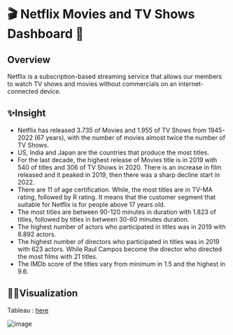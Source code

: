 # 🎬 Netflix Movies and TV Shows Dashboard 🎥


## Overview
Netflix is a subscription-based streaming service that allows our members to watch TV shows and movies without commercials on an internet-connected device. 

## ✨Insight

- Netflix has released 3.735 of Movies and 1.955 of TV Shows from 1945-2022 (67 years), with the number of movies almost twice the number of TV Shows. 
- US, India and Japan are the countries that produce the most titles.
- For the last decade, the highest release of Movies title is in 2019 with 540 of titles and 306 of TV Shows in 2020. There is an increase in film released and it peaked in 2019, then there was a sharp decline start in 2022. 
- There are 11 of age certification. While, the most titles are in TV-MA rating, followed by R rating. It means that the customer segment that suitable for Netflix is for people above 17 years old.
- The most titles are between 90-120 minutes in duration with 1.823 of titles, followed by titles in between 30-60 minutes duration.
- The highest number of actors who participated in titles was in 2019 with 8.892 actors.
- The highest number of directors who participated in titles was in 2019 with 623 actors. While Raul Campos become the director who directed the most films with 21 titles.
- The IMDb score of the titles vary from minimum in 1.5 and the highest in 9.6.

## 🌈🌈Visualization
Tableau : [here](https://public.tableau.com/views/Book1_16591622785090/netflixdashboard?:language=en-US&:display_count=n&:origin=viz_share_link)


![image](https://user-images.githubusercontent.com/100077706/185742244-61fa10f8-8be4-4bde-ad83-f239f402a640.png)

